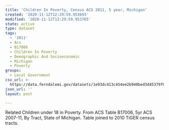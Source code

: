 ```yaml
---
title: 'Children In Poverty, Census ACS 2011, 5 year, Michigan'
created: '2020-11-12T12:29:59.953693'
modified: '2020-11-12T12:29:59.953765'
state: active
type: dataset
tags:
  - '2011'
  - Acs
  - B17006
  - Children In Poverty
  - Demographic And Socioeconomic
  - Michigan
  - Poverty
groups:
  - Local Government
csv_url: >-
  https://data.ferndalemi.gov/datasets/1e93dc413c454ee2b940bed3d45379f0_0.csv?outSR=%7B%22latestWkid%22%3A2898%2C%22wkid%22%3A2898%7D
json_url: ''
layout: post

---
```

Related Children under 18 in Poverty. From ACS Table B17006, 5yr ACS 2007-11, By Tract, State of Michigan. Table joined to 2010 TiGER census tracts.
